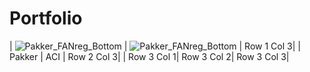 # Portfolio

| ![Pakker_FANreg_Bottom](https://github.com/user-attachments/assets/3da23cd7-ae6d-4362-a810-c76b9eece3d3) | ![Pakker_FANreg_Bottom](https://github.com/user-attachments/assets/6e177562-59bf-4535-8333-91bc78c8d646) | Row 1 Col 3|
| Pakker | ACI | Row 2 Col 3|
| Row 3 Col 1| Row 3 Col 2| Row 3 Col 3|
